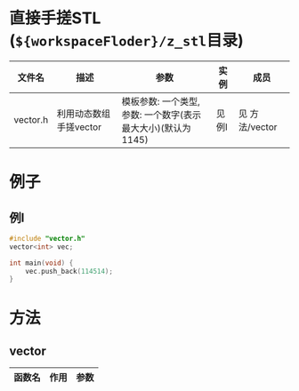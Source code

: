 # 直接手搓STL (`${workspaceFloder}/z_stl`目录)

| 文件名 | 描述 | 参数 | 实例 | 成员 |
| ----  | --- | --- | ---- | --- |
| vector.h | 利用动态数组 手搓vector | 模板参数: 一个类型, <br> 参数: 一个数字(表示最大大小)(默认为1145) | 见例I | 见 方法/vector |

# 例子

## 例I
```c++
#include "vector.h"
vector<int> vec;

int main(void) {
    vec.push_back(114514);
}
```

# 方法

## vector
| 函数名 | 作用 | 参数 |
| ----- | --- | ---- |
